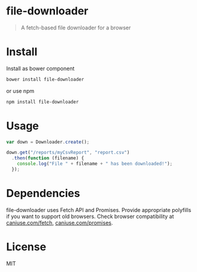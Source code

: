 # file-downloader

> A fetch-based file downloader for a browser

# Install

Install as bower component

```sh
bower install file-downloader
```

or use npm

```sh
npm install file-downloader
```

# Usage

```js
var down = Downloader.create();

down.get("/reports/myCsvReport", "report.csv")
  .then(function (filename) {
    console.log("File " + filename + " has been downloaded!");
  });
```

# Dependencies

file-downloader uses Fetch API and Promises. Provide appropriate polyfills if you want to support old browsers. Check browser compatibility at [caniuse.com/fetch](http://caniuse.com/fetch), [caniuse.com/promises](http://caniuse.com/promises).

# License

MIT
